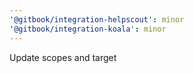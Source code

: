 ```yaml
---
'@gitbook/integration-helpscout': minor
'@gitbook/integration-koala': minor
---
```


Update scopes and target
